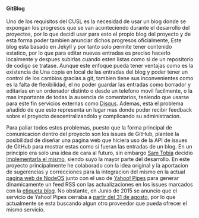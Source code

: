 #### GitBlog

Uno de los requisitos del CUSL es la necesidad de usar un blog donde se expongan
los progresos que se van aconteciendo durante el desarrollo del proyectos, por
lo que decidi usar para esto el propio blog del proyecto y de esta forma poder
tambien anunciar dichos progresos oficialmente, Este blog esta basado en Jekyll
y por tanto solo permite tener contenido estatico, por lo que para editar nuevas
entradas es preciso hacerlo localmente y despues subirlas cuando esten listas
como si de un repositorio de codigo se tratase. Aunque este enfoque pueda tener
ventajas como es la existencia de Una copia en local de las entradas del blog y
poder tener un control de los cambios gracias a git, tambien tiene sus
inconvenientes como es la falta de flexibilidad, el no poder guardar las
entradas como borrador y editarlas en un ordenador distinto o desde un telefono
movil facilmente, o la mas importante de todas la ausencia de comentarios,
teniendo que usarse para este fin servicios externas como
[Disqus](https://disqus.com). Ademas, esta el problema añadido de que esto
representa un lugar mas donde poder recibir feedback sobre el proyecto
descentralizandolo y complicando su administracion.

Para paliar todos estos problemas, puesto que la forma principal de comunicacion
dentro del proyecto son los issues de GitHub, planteé la posibilidad de diseñar
una pagina web que hiciera uso de la API de issues de GitHub para mostrar estas
como si fueran las entradas de un blog. En un principio era solo una idea de
cara al futuro, sin embargo [Sam Tobia](https://github.com/formula1) decidio
[implementarla el mismo](https://github.com/NodeOS/GitBlog), siendo suyo la
mayor parte del desarrollo. En este proyecto principalmente he colaborado con la
idea original y la aportacion de sugerencias y correcciones para la integracion
del mismo en la actual [pagina web de NodeOS](https://node-os.com) junto con el
uso de [Yahoo! Pipes](https://en.wikipedia.org/wiki/Yahoo!_Pipes) para generar
dinamicamente un feed RSS con las actualizaciones en los issues marcados con la
[etiqueta *blog*](https://github.com/NodeOS/NodeOS/issues?q=label%3Ablog). No
obstante, en Junio de 2015 se anuncio que el servicio de Yahoo! Pipes cerraba a
[partir del 31 de agosto](http://readwrite.com/2015/06/08/yahoo-shuts-down-pipes),
por lo que actualmente se esta buscando algun otro proveedor que pueda ofrecer
el mismo servicio.
